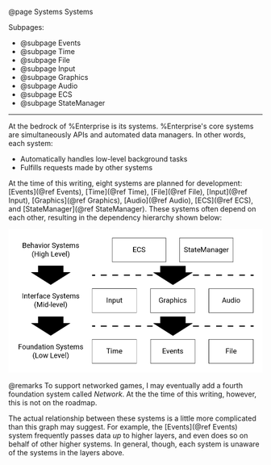 @page Systems Systems

Subpages:
* @subpage Events
* @subpage Time
* @subpage File
* @subpage Input
* @subpage Graphics
* @subpage Audio
* @subpage ECS
* @subpage StateManager

---

At the bedrock of %Enterprise is its systems.  %Enterprise's core systems are simultaneously APIs and automated data managers.  In other words, each system:

* Automatically handles low-level background tasks
* Fulfills requests made by other systems

At the time of this writing, eight systems are planned for development: [Events](@ref Events), [Time](@ref Time), [File](@ref File), [Input](@ref Input), [Graphics](@ref Graphics), [Audio](@ref Audio), [ECS](@ref ECS), and [StateManager](@ref StateManager).  These systems often depend on each other, resulting in the dependency hierarchy shown below:

![A graph showing how Enterprise's eight systems can be sorted into three layers.  At the highest level is ECS and StateManager, at the mid level is Input, Graphics, and Audio, and at the lowest level is Time, Events, and File.](system_hierarchy.png)

@remarks To support networked games, I may eventually add a fourth foundation system called *Network*.  At the the time of this writing, however, this is not on the roadmap.

The actual relationship between these systems is a little more complicated than this graph may suggest.  For example, the [Events](@ref Events) system frequently passes data *up* to higher layers, and even does so on behalf of other higher systems.  In general, though, each system is unaware of the systems in the layers above.
